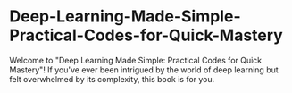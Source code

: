 # Deep-Learning-Made-Simple-Practical-Codes-for-Quick-Mastery
Welcome to "Deep Learning Made Simple: Practical Codes for Quick Mastery"! If you've ever been intrigued by the world of deep learning but felt overwhelmed by its complexity, this book is for you.
